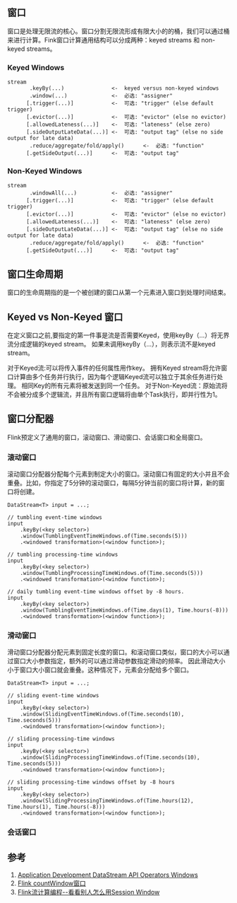 ## 窗口

窗口是处理无限流的核心。窗口分割无限流形成有限大小的的桶，我们可以通过桶来进行计算。Fink窗口计算通用结构可以分成两种：keyed streams 和 non-keyed streams。

### Keyed Windows

```
stream
       .keyBy(...)               <-  keyed versus non-keyed windows
       .window(...)              <-  必选: "assigner"
      [.trigger(...)]            <-  可选: "trigger" (else default trigger)
      [.evictor(...)]            <-  可选: "evictor" (else no evictor)
      [.allowedLateness(...)]    <-  可选: "lateness" (else zero)
      [.sideOutputLateData(...)] <-  可选: "output tag" (else no side output for late data)
       .reduce/aggregate/fold/apply()      <-  必选: "function"
      [.getSideOutput(...)]      <-  可选: "output tag"
```

### Non-Keyed Windows

```
stream
       .windowAll(...)           <-  必选: "assigner"
      [.trigger(...)]            <-  可选: "trigger" (else default trigger)
      [.evictor(...)]            <-  可选: "evictor" (else no evictor)
      [.allowedLateness(...)]    <-  可选: "lateness" (else zero)
      [.sideOutputLateData(...)] <-  可选: "output tag" (else no side output for late data)
       .reduce/aggregate/fold/apply()      <-  必选: "function"
      [.getSideOutput(...)]      <-  可选: "output tag"
```

## 窗口生命周期

窗口的生命周期指的是一个被创建的窗口从第一个元素进入窗口到处理时间结束。

## Keyed vs Non-Keyed 窗口

在定义窗口之前,要指定的第一件事是流是否需要Keyed，使用keyBy（…）将无界流分成逻辑的keyed stream。 如果未调用keyBy（…），则表示流不是keyed stream。

对于Keyed流:可以将传入事件的任何属性用作key。 拥有Keyed stream将允许窗口计算由多个任务并行执行，因为每个逻辑Keyed流可以独立于其余任务进行处理。 相同Key的所有元素将被发送到同一个任务。
对于Non-Keyed流：原始流将不会被分成多个逻辑流，并且所有窗口逻辑将由单个Task执行，即并行性为1。

## 窗口分配器

Flink预定义了通用的窗口，滚动窗口、滑动窗口、会话窗口和全局窗口。

### 滚动窗口

滚动窗口分配器分配每个元素到制定大小的窗口。滚动窗口有固定的大小并且不会重叠。比如，你指定了5分钟的滚动窗口，每隔5分钟当前的窗口将计算，新的窗口将创建。
```
DataStream<T> input = ...;

// tumbling event-time windows
input
    .keyBy(<key selector>)
    .window(TumblingEventTimeWindows.of(Time.seconds(5)))
    .<windowed transformation>(<window function>);

// tumbling processing-time windows
input
    .keyBy(<key selector>)
    .window(TumblingProcessingTimeWindows.of(Time.seconds(5)))
    .<windowed transformation>(<window function>);

// daily tumbling event-time windows offset by -8 hours.
input
    .keyBy(<key selector>)
    .window(TumblingEventTimeWindows.of(Time.days(1), Time.hours(-8)))
    .<windowed transformation>(<window function>);
```

### 滑动窗口
滑动窗口分配器分配元素到固定长度的窗口。和滚动窗口类似，窗口的大小可以通过窗口大小参数指定，额外的可以通过滑动参数指定滑动的频率。
因此滑动大小小于窗口大小窗口就会重叠。这种情况下，元素会分配给多个窗口。
```
DataStream<T> input = ...;

// sliding event-time windows
input
    .keyBy(<key selector>)
    .window(SlidingEventTimeWindows.of(Time.seconds(10), Time.seconds(5)))
    .<windowed transformation>(<window function>);

// sliding processing-time windows
input
    .keyBy(<key selector>)
    .window(SlidingProcessingTimeWindows.of(Time.seconds(10), Time.seconds(5)))
    .<windowed transformation>(<window function>);

// sliding processing-time windows offset by -8 hours
input
    .keyBy(<key selector>)
    .window(SlidingProcessingTimeWindows.of(Time.hours(12), Time.hours(1), Time.hours(-8)))
    .<windowed transformation>(<window function>);
```

### 会话窗口

## 参考
1. [Application Development DataStream API Operators Windows](https://ci.apache.org/projects/flink/flink-docs-release-1.12/dev/stream/operators/windows.html)
2. [Flink countWindow窗口](https://blog.csdn.net/vincent_duan/article/details/102619887)
3. [Flink流计算编程--看看别人怎么用Session Window](https://blog.csdn.net/lmalds/article/details/69267056)